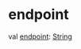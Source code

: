 # endpoint


val [endpoint](endpoint.md): [String](https://kotlinlang.org/api/latest/jvm/stdlib/kotlin/-string/index.html)
